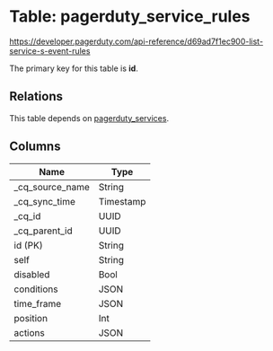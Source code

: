 # Table: pagerduty_service_rules

https://developer.pagerduty.com/api-reference/d69ad7f1ec900-list-service-s-event-rules

The primary key for this table is **id**.

## Relations

This table depends on [pagerduty_services](pagerduty_services.md).

## Columns

| Name          | Type          |
| ------------- | ------------- |
|_cq_source_name|String|
|_cq_sync_time|Timestamp|
|_cq_id|UUID|
|_cq_parent_id|UUID|
|id (PK)|String|
|self|String|
|disabled|Bool|
|conditions|JSON|
|time_frame|JSON|
|position|Int|
|actions|JSON|